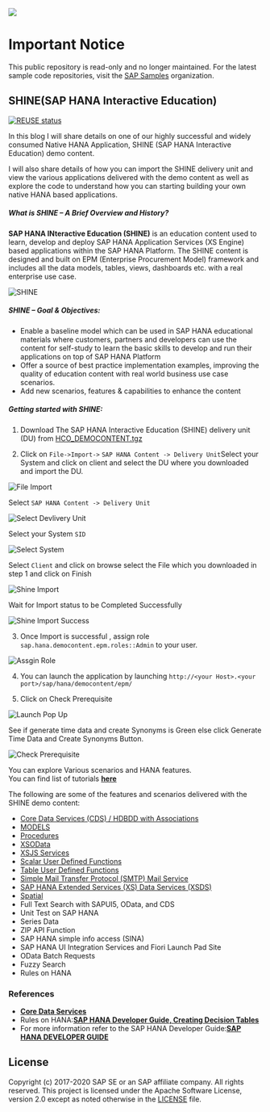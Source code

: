 ![](https://img.shields.io/badge/STATUS-NOT%20CURRENTLY%20MAINTAINED-red.svg?longCache=true&style=flat)

# Important Notice
This public repository is read-only and no longer maintained. For the latest sample code repositories, visit the [SAP Samples](https://github.com/SAP-samples) organization.


## SHINE(SAP HANA Interactive Education)

[![REUSE status](https://api.reuse.software/badge/github.com/SAP-samples/hana-shine)](https://api.reuse.software/info/github.com/SAP-samples/hana-shine)

In this blog I will share details on one of our highly successful and widely consumed Native HANA Application, SHINE (SAP HANA Interactive Education) demo content.     

I will also share details of how you can import the SHINE delivery unit and view the various applications delivered with the demo content as well as explore the code to understand how you can starting building your own native HANA based applications.   

##### What is SHINE – A Brief Overview and History?   
**SAP HANA INteractive Education (SHINE)** is an education content used to learn, develop and deploy SAP HANA Application Services (XS Engine) based applications within the SAP HANA Platform. The SHINE content is designed and built on EPM (Enterprise Procurement Model) framework and includes all the data models, tables, views, dashboards etc. with a real enterprise use case.

![SHINE](./images/SHINE1.png  "SHINE")

##### SHINE – Goal & Objectives:


- Enable a baseline model which can be used in SAP HANA educational materials where customers, partners and developers can use the content for self-study to learn the basic skills to develop and run their applications on top of SAP HANA Platform
- Offer a source of best practice implementation examples, improving the quality of education content with real world business use case scenarios.
- Add new scenarios, features & capabilities to enhance the content
   
##### Getting started with SHINE:
1.	Download The SAP HANA Interactive Education (SHINE) delivery unit (DU)  from [HCO_DEMOCONTENT.tgz](./HCO_DEMOCONTENT.tgz "SHINE DU")

2.	Click on `File->Import->` `SAP HANA Content -> Delivery Unit`Select your System and click on client and select the DU where you downloaded and import the DU.

![File Import](./images/FileImport.png  "File Import")

Select `SAP HANA Content -> Delivery Unit`

![Select Devlivery Unit](./images/SelectDeliveryUnit.png  "Select Devlivery Unit")

Select your System `SID`

![Select System](./images/selectSystem.png  "Select System")

Select `Client` and click on browse select the File which you downloaded in step 1 and click on Finish

![Shine Import](./images/ShineDUImport.png  "Shine Import")   

Wait for Import status to be Completed Successfully 

![Shine Import Success](./images/ImportSuccess.png  "Shine Import Success")


3.	Once Import is successful , assign role `sap.hana.democontent.epm.roles::Admin` to your user.

![Assgin Role](./images/AssginRole.png  "Assgin Role")


4.	You can launch the application  by launching `http://<your Host>.<your port>/sap/hana/democontent/epm/`
	
5.	Click on Check Prerequisite 

![Launch Pop Up](./images/LaunchPopUp.png  "Launch Pop Up")

See if generate time data and create Synonyms is Green else click Generate Time Data and Create Synonyms Button.

![Check Prerequisite](./images/CheckPrereqisite.png  "Check Prerequisite")


You can explore Various scenarios and HANA features.   
You can find list of tutorials **[here](/Tutorials/README.md)** 

The following are some of the features and scenarios  delivered with the SHINE demo content:     

- [Core Data Services (CDS) / HDBDD with Associations](./Tutorials/SHINE-CoreDataService/README.md  "SHINE-Core Data Service")
- [MODELS](./Tutorials/SHINE-VIEWS/README.md "SHINE-VIEWS")
- [Procedures](./Tutorials/SHINE-Procedures/README.md "SHINE-Procedures")
- [XSOData](./Tutorials/SHINE-OdataServices/README.md  "XSOData") 
- [XSJS Services](./Tutorials/SHINE-XSJS-Services/README.md  "XSJS Services")
- [Scalar User Defined Functions](./Tutorials/SHINE-ScalarUserDefinedFunctions/README.md "SHINE-ScalarUserDefinedFunctions")
- [Table User Defined Functions](./Tutorials/SHINE-TableUserDefinedFunctions/README.md  "SHINE-TableUserDefinedFunctions") 
- [Simple Mail Transfer Protocol (SMTP) Mail Service](./Tutorials/SHINE-SimpleMailTransferProtocolScenario/README.md  "Simple Mail Transfer Protocol SMTP Mail Service")
- [SAP HANA Extended Services (XS) Data Services (XSDS)](./Tutorials/SHINE-XSDataServices/README.md  "SAP HANA Extended Services XS Data Services XSDS")
- [Spatial](./Tutorials/SHINE-SpatialScenario/README.md  "Spatial")
- Full Text Search with SAPUI5, OData, and CDS
- Unit Test on SAP HANA
- Series Data
- ZIP API Function 	
- SAP HANA simple info access (SINA)
- SAP HANA UI Integration Services and Fiori Launch Pad Site
- OData Batch Requests
- Fuzzy Search
- Rules on HANA



### References 
- <a href="http://www.saphana.com/docs/DOC-3773" target="_blank">**Core Data Services**</a>
- Rules on HANA:<a href="http://scn.sap.com/community/developer-center/hana/blog/2013/10/11/big-data-decisionmaking-
made-better-with-business-rules-in-sap-hana
" target="_blank">**SAP HANA Developer Guide, Creating Decision Tables**</a>  
- For more information refer to the SAP HANA Developer Guide:<a href="http://help.sap.com/hana/SAP_HANA_Developer_Guide_en.pdf" target="_blank">**SAP HANA DEVELOPER GUIDE**</a>

## License

Copyright (c) 2017-2020 SAP SE or an SAP affiliate company. All rights reserved.
This project is licensed under the Apache Software License, version 2.0 except as noted otherwise in the [LICENSE](LICENSES/Apache-2.0.txt) file.
